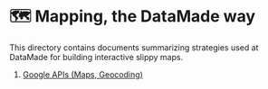 # 🗺 Mapping, the DataMade way

This directory contains documents summarizing strategies used at DataMade for building interactive slippy maps.

1. [Google APIs (Maps, Geocoding)](mapping/google-apis.md)
